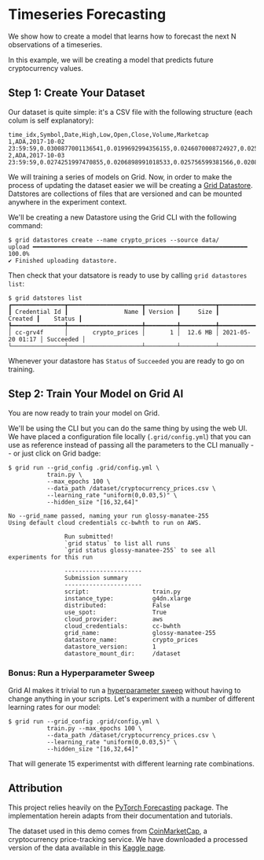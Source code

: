 # Timeseries Forecasting

We show how to create a model that learns how to forecast the next N observations of
a timeseries.

In this example, we will be creating a model that predicts future cryptocurrency values.

## Step 1: Create Your Dataset

Our dataset is quite simple: it's a CSV file with the following structure (each colum is self explanatory):

```csv
time_idx,Symbol,Date,High,Low,Open,Close,Volume,Marketcap
1,ADA,2017-10-02 23:59:59,0.0300877001136541,0.0199692994356155,0.0246070008724927,0.0259317997843027,57641300.0,628899051.78
2,ADA,2017-10-03 23:59:59,0.0274251997470855,0.0206898991018533,0.025756599381566,0.0208158008754253,16997800.0,539692714.905
```

We will training a series of models on Grid. Now, in order to make the process of updating
the dataset easier we will be creating a [Grid Datastore](https://docs.grid.ai/products/add-data-to-grid-datastores). Datstores are collections of files that are versioned and can
be mounted anywhere in the experiment context.

We'll be creating a new Datastore using the Grid CLI with the following command:

```shell
$ grid datastores create --name crypto_prices --source data/
upload ━━━━━━━━━━━━━━━━━━━━━━━━━━━━━━━━━━━━━━━━━━━━━━━━━━━━━━━━━━━━━ 100.0%
✔ Finished uploading datastore.
```

Then check that your datsatore is ready to use by calling `grid datastores list`:

```shell
$ grid datstores list
┏━━━━━━━━━━━━━━━┳━━━━━━━━━━━━━━━━━━━━━┳━━━━━━━━━┳━━━━━━━━━━┳━━━━━━━━━━━━━━━━━━┳━━━━━━━━━━━┓
┃ Credential Id ┃                Name ┃ Version ┃     Size ┃          Created ┃    Status ┃
┡━━━━━━━━━━━━━━━╇━━━━━━━━━━━━━━━━━━━━━╇━━━━━━━━━╇━━━━━━━━━━╇━━━━━━━━━━━━━━━━━━╇━━━━━━━━━━━┩
│ cc-grv4f      │       crypto_prices │       1 │  12.6 MB │ 2021-05-20 01:17 │ Succeeded │
└───────────────┴─────────────────────┴─────────┴──────────┴──────────────────┴───────────┘
```

Whenever your datastore has `Status` of `Succeeded` you are ready to go on training.

## Step 2: Train Your Model on Grid AI

You are now ready to train your model on Grid.

We'll be using the CLI but you can do the same thing by using the web UI. We have placed a configuration file 
locally (`.grid/config.yml`) that you can use as reference instead of passing all the parameters to
the CLI manually -- or just click on Grid badge:

```shell
$ grid run --grid_config .grid/config.yml \
           train.py \
           --max_epochs 100 \
           --data_path /dataset/cryptocurrency_prices.csv \
           --learning_rate "uniform(0,0.03,5)" \
           --hidden_size "[16,32,64]"

No --grid_name passed, naming your run glossy-manatee-255
Using default cloud credentials cc-bwhth to run on AWS.

                Run submitted!
                `grid status` to list all runs
                `grid status glossy-manatee-255` to see all experiments for this run

                ----------------------
                Submission summary
                ----------------------
                script:                  train.py
                instance_type:           g4dn.xlarge
                distributed:             False
                use_spot:                True
                cloud_provider:          aws
                cloud_credentials:       cc-bwhth
                grid_name:               glossy-manatee-255
                datastore_name:          crypto_prices
                datastore_version:       1
                datastore_mount_dir:     /dataset
```

### Bonus: Run a Hyperparameter Sweep

Grid AI makes it trivial to run a [hyperparameter sweep](https://docs.grid.ai/products/global-cli-configs/cli-api/grid-train#hyperparameter-sweeps)
without having to change anything in your scripts. Let's experiment with a number of different learning rates for our model:

```shell
$ grid run --grid_config .grid/config.yml \
           train.py --max_epochs 100 \
           --data_path /dataset/cryptocurrency_prices.csv \
           --learning_rate "uniform(0,0.03,5)" \
           --hidden_size "[16,32,64]"
```

That will generate 15 experimentst with different learning rate combinations.

## Attribution

This project relies heavily on the [PyTorch Forecasting](https://pytorch-forecasting.readthedocs.io/en/latest/) package. The implementation herein adapts
from their documentation and tutorials.

The dataset used in this demo comes from [CoinMarketCap](https://coinmarketcap.com/), a cryptocurrency price-tracking service. We have downloaded a processed version of the data
available in this [Kaggle page](https://www.kaggle.com/sudalairajkumar/cryptocurrencypricehistory).
